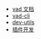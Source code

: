 * [vad 文档](/start/getting-started.md)
* [vad-cli](/tab-vad-cli/getting-started.md)
* [dev-utils](/tab-dev-utils/index.md)
* [插件开发](/tab-dev-plugins/index.md)
